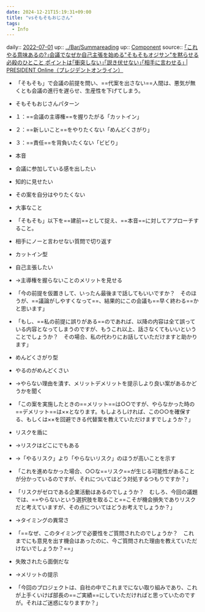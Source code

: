 ```yaml
---
date: 2024-12-21T15:19:31+09:00
title: "vsそもそもおじさん"
tags:
  - Info
---
```


daily:: [2022-07-01](Daily_Note/2022-07-01.md)
up:: [../Bar/Summareading](../Bar/Summareading.md)
up:: [Component](../Bar/Novel/Chaos/Component.md)
source:: [｢これやる意味あるの?｣会議でなぜか自己主張を始める"そもそもオジサン"を黙らせる必殺のひとこと ポイントは｢衝突しない｣｢説き伏せない｣｢相手に言わせる｣ | PRESIDENT Online（プレジデントオンライン）](https://president.jp/articles/-/59117)

- 「そもそも」で会議の前提を問い、==代案を出さない==人間は、悪気が無くとも会議の進行を遅らせ、生産性を下げてしまう。


- そもそもおじさんパターン
- １：==会議の主導権==を握りたがる「カットイン」
- ２：==新しいこと==をやりたくない「めんどくさがり」
- ３：==責任==を背負いたくない「ビビり」


- 本音
- 会議に参加している感を出したい
- 知的に見せたい
- その案を自分はやりたくない

- 大事なこと
- 「そもそも」以下を==建前==として捉え、==本音==に対してアプローチすること。
- 相手にノーと言わせない質問で切り返す


- カットイン型
- 自己主張したい
- →主導権を握らないことのメリットを見せる
- 「今の前提を仮置きして、いったん最後まで話してもいいですか？　そのほうが、==議論がしやすくなって==、結果的にこの会議も==早く終わる==かと思います」
- 「もし、==私の前提に誤りがある==のであれば、以降の内容は全て誤っている内容となってしまうのですが、もうこれ以上、話さなくてもいいということでしょうか？　その場合、私の代わりにお話していただけますと助かります」


- めんどくさがり型
- やるのがめんどくさい
- →やらない理由を潰す、メリットデメリットを提示しより良い案があるかどうかを聞く
- 「この案を実施したときの==メリット==は○○ですが、やらなかった時の==デメリット==は××となります。もしよろしければ、この○○を確保する、もしくは××を回避できる代替案を教えていただけますでしょうか？」


- リスクを盾に
- →リスクはどこにでもある
- →「やるリスク」より「やらないリスク」のほうが高いことを示す
- 「これを進めなかった場合、○○な==リスク==が生じる可能性があることが分かっているのですが、それについてはどう対処するつもりですか？」
- 「リスクがゼロである企業活動はあるのでしょうか？　むしろ、今回の議題では、==やらないという選択肢を取ること==こそが機会損失でありリスクだと考えていますが、その点についてはどうお考えでしょうか？」
- →タイミングの異常さ
- 「==なぜ、このタイミングで必要性をご質問されたのでしょうか？　これまでにも意見を出す機会はあったのに、今ご質問された理由を教えていただけないでしょうか？==」
- 失敗されたら面倒だな
- →メリットの提示
- 「今回のプロジェクトは、自社の中でこれまでにない取り組みであり、これが上手くいけば部長の==ご実績==にしていただければと思っていたのですが。それはご迷惑になりますか？」

